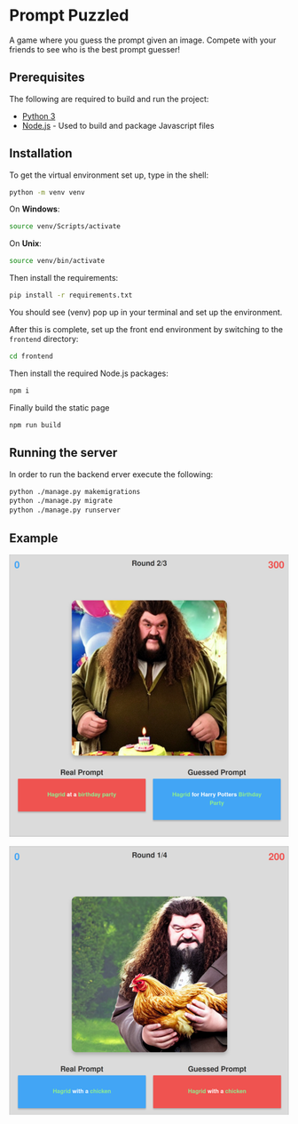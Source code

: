 # Prompt Puzzled

A game where you guess the prompt given an image.  Compete with your friends to see who is the best prompt guesser!

## Prerequisites

The following are required to build and run the project:

* [Python 3](https://www.python.org/downloads/)
* [Node.js](https://nodejs.org/en/download/prebuilt-installer/current) - Used to build and package Javascript files


## Installation

To get the virtual environment set up, type in the shell:

```bash
python -m venv venv
```

On **Windows**:

```bash
source venv/Scripts/activate
```

On **Unix**:

```bash
source venv/bin/activate
```

Then install the requirements:

```bash
pip install -r requirements.txt
```


You should see (venv) pop up in your terminal and set up the environment.

After this is complete, set up the front end environment by switching to the `frontend` directory:

```bash
cd frontend
```

Then install the required Node.js packages:

```bash
npm i
```

Finally build the static page

```bash
npm run build
```


## Running the server

In order to run the backend erver execute the following:

```bash
python ./manage.py makemigrations
python ./manage.py migrate
python ./manage.py runserver
```

## Example

![Alt Text for the Image](/prompt_guesser/images/Hagrid1.png)

![Alt Text for the Image](/prompt_guesser/images/Hagrid2.png)
